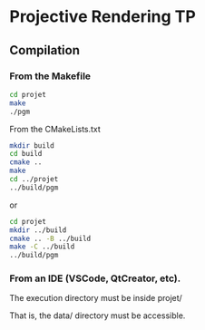 # Projective Rendering TP

## Compilation 

### From the Makefile 

```sh
cd projet
make
./pgm
```

From the CMakeLists.txt

```sh 
mkdir build
cd build
cmake ..
make
cd ../projet
../build/pgm
```

or

```sh 
cd projet
mkdir ../build
cmake .. -B ../build
make -C ../build
../build/pgm
```

### From an IDE (VSCode, QtCreator, etc).


The execution directory must be inside projet/

That is, the data/ directory must be accessible.
